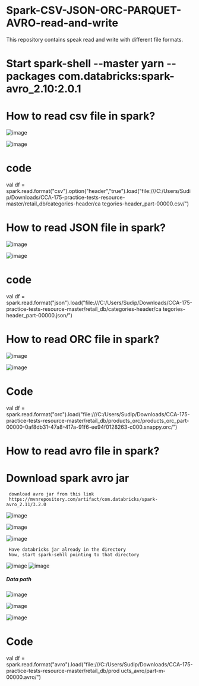 # Spark-CSV-JSON-ORC-PARQUET-AVRO-read-and-write
This repository contains speak read and write with different file formats.

# Start spark-shell --master yarn --packages com.databricks:spark-avro_2.10:2.0.1

# How to read csv file in spark?

  ![image](https://user-images.githubusercontent.com/70854976/149605090-28d25920-029d-4460-af8f-101db090a4d6.png)
  
  ![image](https://user-images.githubusercontent.com/70854976/149605121-64979d0c-33b8-4977-804e-c45a5c99976d.png)
  
# code
val df = spark.read.format("csv").option("header","true").load("file:///C:/Users/Sudip/Downloads/CCA-175-practice-tests-resource-master/retail_db/categories-header/ca
tegories-header_part-00000.csv/")

# How to read JSON file in spark?

  ![image](https://user-images.githubusercontent.com/70854976/149605264-249e54b9-19c8-4e10-998b-701ca22f4b1d.png)
  
  ![image](https://user-images.githubusercontent.com/70854976/149605287-8e3eefec-63de-4204-84e3-872fa882bc26.png)

# code
val df = spark.read.format("json").load("file:///C:/Users/Sudip/Downloads/CCA-175-practice-tests-resource-master/retail_db/categories-header/ca
tegories-header_part-00000.json/")

# How to read ORC file in spark?

  ![image](https://user-images.githubusercontent.com/70854976/149605512-2beedd04-2aa0-48a3-bc5d-5f50f9568479.png)
  
  ![image](https://user-images.githubusercontent.com/70854976/149605531-b65e2375-544a-43d6-8881-0a8883461224.png)
  
# Code

val df = spark.read.format("orc").load("file:///C:/Users/Sudip/Downloads/CCA-175-practice-tests-resource-master/retail_db/products_orc/products_orc_part-00000-0af8db31-47a8-417a-91f6-ee94f0128263-c000.snappy.orc/")

# How to read avro file in spark?

  # Download spark avro jar 
     
     download avro jar from this link 
     https://mvnrepository.com/artifact/com.databricks/spark-avro_2.11/3.2.0
     
![image](https://user-images.githubusercontent.com/70854976/149633923-50e4e273-9652-45e8-b397-e41088dfeb34.png)

![image](https://user-images.githubusercontent.com/70854976/149634082-8e8e790c-5a1b-45d4-8d3f-501a94c3988f.png)

![image](https://user-images.githubusercontent.com/70854976/149634111-24b8f549-d0db-45b4-bf57-f1e81e3b3455.png)

     Have databricks jar already in the directory
     Now, start spark-sehll pointing to that directory
     
![image](https://user-images.githubusercontent.com/70854976/149634308-6f62fa34-6dd9-4bd2-9214-d0db17776b12.png)
![image](https://user-images.githubusercontent.com/70854976/149634338-c784f624-f248-4fca-8ac4-4cd1b0859910.png)

##### Data path 

![image](https://user-images.githubusercontent.com/70854976/149634445-b9b9a439-d108-4131-8b09-b7453695e7ed.png)

![image](https://user-images.githubusercontent.com/70854976/149634744-71abb245-c43f-4873-b719-087b02a4185f.png)


  ![image](https://user-images.githubusercontent.com/70854976/149605633-70440e30-ffe3-418c-9794-de561048d1e2.png)
  
# Code

val df = spark.read.format("avro").load("file:///C:/Users/Sudip/Downloads/CCA-175-practice-tests-resource-master/retail_db/prod
ucts_avro/part-m-00000.avro/")



 

